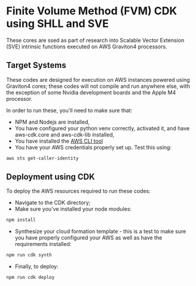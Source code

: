 # Finite Volume Method (FVM) CDK using SHLL and SVE

These cores are ssed as part of research into Scalable Vector Extension (SVE) intrinsic functions executed on AWS Graviton4 processors.

## Target Systems

These codes are designed for execution on AWS instances powered using Graviton4 cores; these codes will not compile and run anywhere else, with the exception of some Nvidia development boards and the Apple M4 processor.

In order to run these, you'll need to make sure that:

* NPM and Nodejs are installed,
* You have configured your python venv correctly, activated it, and have aws-cdk.core and aws-cdk-lib installed,
* You have installed the [AWS CLI tool](https://docs.aws.amazon.com/cli/latest/userguide/getting-started-install.html)
* You have your AWS credentials properly set up. Test this using:

```bash
aws sts get-caller-identity
```

## Deployment using CDK

To deploy the AWS resources required to run these codes:

* Navigate to the CDK directory;
* Make sure you've installed your node modules:

```bash
npm install
```

* Synthesize your cloud formation template - this is a test to make sure you have properly configured your AWS as well as have the requirements installed:

```bash
npm run cdk synth
```
* Finally, to deploy:

```bash
npm run cdk deploy
```
